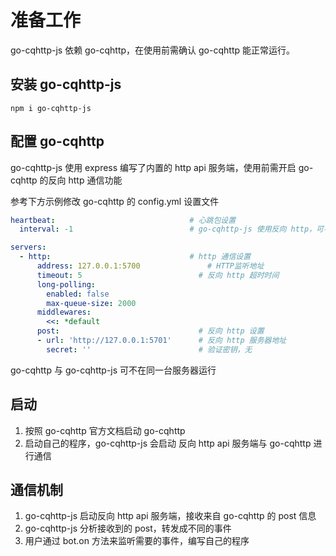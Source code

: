 # 准备工作

go-cqhttp-js 依赖 go-cqhttp，在使用前需确认 go-cqhttp 能正常运行。

## 安装 go-cqhttp-js

```
npm i go-cqhttp-js
```

## 配置 go-cqhttp

go-cqhttp-js 使用 express 编写了内置的 http api 服务端，使用前需开启 go-cqhttp 的反向 http 通信功能

参考下方示例修改 go-cqhttp 的 config.yml 设置文件

```yml
heartbeat:                              # 心跳包设置
  interval: -1                          # go-cqhttp-js 使用反向 http，可不开启 心跳包功能

servers:
  - http:                               # http 通信设置
      address: 127.0.0.1:5700               # HTTP监听地址
      timeout: 5                          # 反向 http 超时时间
      long-polling:                       
        enabled: false
        max-queue-size: 2000
      middlewares:                        
        <<: *default
      post:                               # 反向 http 设置
      - url: 'http://127.0.0.1:5701'      # 反向 http 服务器地址
        secret: ''                        # 验证密钥，无
```

go-cqhttp 与 go-cqhttp-js 可不在同一台服务器运行


## 启动

1. 按照 go-cqhttp 官方文档启动 go-cqhttp
2. 启动自己的程序，go-cqhttp-js 会启动 反向 http api 服务端与 go-cqhttp 进行通信


## 通信机制

1. go-cqhttp-js 启动反向 http api 服务端，接收来自 go-cqhttp 的 post 信息
2. go-cqhttp-js 分析接收到的 post，转发成不同的事件
3. 用户通过 bot.on 方法来监听需要的事件，编写自己的程序
